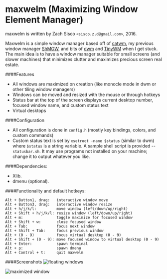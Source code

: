 # maxwelm (Maximizing Window Element Manager)

maxwelm is written by Zach Sisco `<sisco.z.d@gmail.com>`, 2016.

Maxwelm is a simple window manager based off of [catwm](https://github.com/pyknite/catwm), my previous window manager [ShMOW](https://github.com/zsisco/ShMOW), and bits of [dwm](http://dwm.suckless.org) and [TinyWM](https://github.com/mackstann/tinywm) when I get stuck. 
The main idea is to have a window manager suitable for small screens (and slower machines) that minimizes clutter and maximizes precious screen real estate.

####Features
- All windows are maximized on creation (like monocle mode in dwm or other tiling window managers)
- Windows can be moved and resized with the mouse or through hotkeys
- Status bar at the top of the screen displays current desktop number, focused window name, and custom status text
- Virtual desktops

####Configuration
- All configuration is done in `config.h` (mostly key bindings, colors, and custom commands)
- Custom status text is set by `xsetroot -name $status` (similar to dwm) where `$status` is a string variable. A sample shell script is provided -- `statusbar.sh`. It may use programs not installed on your machine; change it to output whatever you like. 

####Dependencies:
- Xlib.
- dmenu (optional).

####Functionality and default hotkeys:
```
Alt + Button1, drag:   interactive window move
Alt + Button3, drag:   interactive window resize
Alt + h/j/k/l:         move window (left/down/up/right)
Alt + Shift + h/j/k/l: resize window (left/down/up/right)
Alt + m:               toggle maximize for focused window
Alt + Shift + w:       close focused window
Alt + Tab:             focus next window
Alt + Shift + Tab:     focus previous window
Alt + (0 - 9)          focus virtual desktop (0 - 9)
Alt + Shift + (0 - 9): move focused window to virtual desktop (0 - 9)
Alt + Enter:           spawn terminal
Alt + p:               spawn dmenu
Alt + Control + t:     quit maxwelm
```

####Screenshots
![floating windows](http://imgur.com/qpB3On5 "floating windows")

![maximized window](http://imgur.com/o1xECpD "maximized window")
